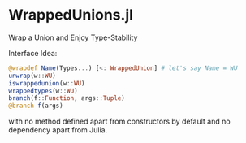 # WrappedUnions.jl
Wrap a Union and Enjoy Type-Stability

Interface Idea:

```julia
@wrapdef Name(Types...) [<: WrappedUnion] # let's say Name = WU
unwrap(w::WU)
iswrappedunion(w::WU)
wrappedtypes(w::WU)
branch(f::Function, args::Tuple)
@branch f(args)
```

with no method defined apart from constructors by default and no dependency
apart from Julia.
